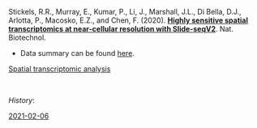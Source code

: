 Stickels, R.R., Murray, E., Kumar, P., Li, J., Marshall, J.L., Di Bella, D.J., Arlotta, P., Macosko, E.Z., and Chen, F. (2020). [**Highly sensitive spatial transcriptomics at near-cellular resolution with Slide-seqV2**](https://doi.org/10.1038/s41587-020-0739-1). Nat. Biotechnol.


- Data summary can be found [here](https://singlecell.broadinstitute.org/single_cell/study/SCP815/sensitive-spatial-genome-wide-expression-profiling-at-cellular-resolution#study-visualize).


[Spatial transcriptomic analysis](https://jlduan.github.io/replica/s41587-020-0739-1/notebooks/analyze_spatial.html)


<br>


*History*:


[2021-02-06](https://jlduan.github.io/replica/s41586-021-04267-8/notebooks/analyze_spatial_2021-02-06.html)

